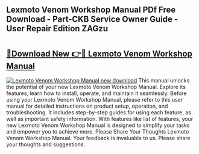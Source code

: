 ## Lexmoto Venom Workshop Manual PDf Free Download - Part-CKB Service Owner Guide - User Repair Edition ZAGzu

# <h2><a href="http://cf26922.oget.top/?id=Lexmoto+Venom+Workshop+Manual">🔗Download New 👉🔴 Lexmoto Venom Workshop Manual</a></h2>

[![Lexmoto Venom Workshop Manual new download](https://i.imgur.com/5g1atiW.png)](http://cf26922.oget.top/?id=Lexmoto+Venom+Workshop+Manual)
This manual unlocks the potential of your new Lexmoto Venom Workshop Manual. Explore its features, learn how to install, operate, and maintain it seamlessly. Before using your Lexmoto Venom Workshop Manual, please refer to this user manual for detailed instructions on product setup, operation, and troubleshooting. It includes step-by-step guides for using each feature, as well as important safety information. With features like list of features, your new Lexmoto Venom Workshop Manual is designed to simplify your tasks and empower you to achieve more. Please Share Your Thoughts Lexmoto Venom Workshop Manual. Your feedback is invaluable to us. Please share your thoughts and suggestions.
